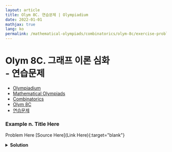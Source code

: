 ```yaml
---
layout: article
title: Olym 8C. 연습문제 | Olympiadium
date: 2022-01-01
mathjax: true
lang: ko
permalink: /mathematical-olympiads/combinatorics/olym-8c/exercise-problems/
---
```

# Olym 8C. 그래프 이론 심화 <br> <ssup> - 연습문제</ssup>

<ul class="breadcrumb">
	<li><a href="{{ site.homeurl }}">Olympiadium</a></li> 
	<li><a href="{{ site.homeurl }}mathematical-olympiads/">Mathematical Olympiads</a></li> 
	<li><a href="{{ site.homeurl }}mathematical-olympiads/combinatorics/">Combinatorics</a></li> 
	<li><a href="{{ site.homeurl }}mathematical-olympiads/combinatorics/olym-8c/">Olym 8C</a></li> 
	<li><a href="{{ site.homeurl }}mathematical-olympiads/combinatorics/olym-8c/exercise-problems/">연습문제</a></li>
</ul>

### Example n. Title Here
<skyblueboard> Problem Here </skyblueboard>
[Source Here](Link Here){:target="blank"}
<pinkborder><details>
<summary><b>Solution</b></summary>
Solution Here. 
</details></pinkborder>

